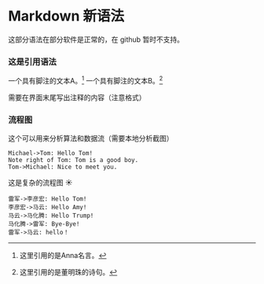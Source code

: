# Markdown 新语法

这部分语法在部分软件是正常的，在 github 暂时不支持。

### 这是引用语法

一个具有脚注的文本A。[^1]
一个具有脚注的文本B。[^2]

需要在界面末尾写出注释的内容（注意格式）



### 流程图

这个可以用来分析算法和数据流（需要本地分析截图）

~~~sequence
Michael->Tom: Hello Tom!
Note right of Tom: Tom is a good boy.
Tom->Michael: Nice to meet you.
~~~

这是复杂的流程图 :sunny:

~~~sequence
雷军->李彦宏: Hello Tom!
李彦宏->马云: Hello Amy!
马云->马化腾: Hello Trump!
马化腾->雷军: Bye-Bye!
雷军->马云: hello！
~~~



[^1]: 这里引用的是Anna名言。
[^2]: 这里引用的是董明珠的诗句。

